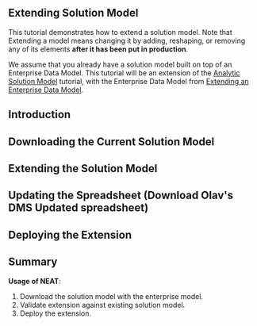 ## Extending Solution Model

This tutorial demonstrates how to extend a solution model. Note that Extending a model means changing it
by adding, reshaping, or removing any of its elements **after it has been put in production**.

We assume that you already have a solution model built on top of an Enterprise Data Model. This
tutorial will be an extension of the [Analytic Solution Model](./part-2-analytic-solution) tutorial,
with the Enterprise Data Model from [Extending an Enterprise Data Model](./part-3-extending-enterprise-model).

## Introduction

## Downloading the Current Solution Model

## Extending the Solution Model

## Updating the Spreadsheet (Download Olav's DMS Updated spreadsheet)

## Deploying the Extension

## Summary

**Usage of NEAT**:

1. Download the solution model with the enterprise model.
2. Validate extension against existing solution model.
3. Deploy the extension.
